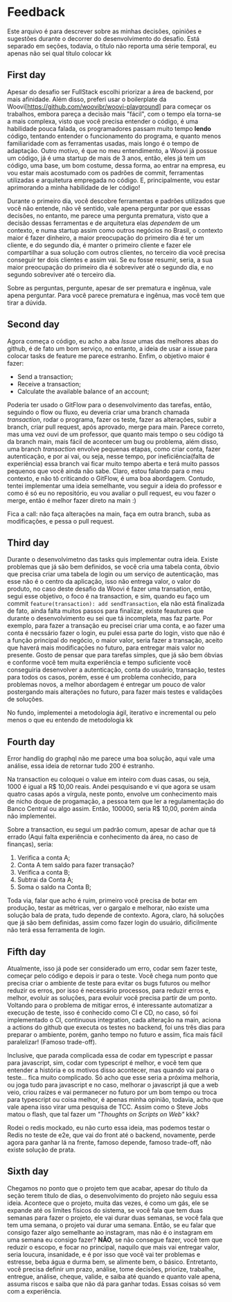 # Feedback

Este arquivo é para descrever sobre as minhas decisões, opiniões e sugestões durante o decorrer do desenvolvimento do desafio. Está separado em seções, todavia, o título não reporta uma série temporal, eu apenas não sei qual título colocar kk

## First day

Apesar do desafio ser FullStack escolhi priorizar a área de backend, por mais afinidade. Além disso, preferi usar o boilerplate da Woovi[https://github.com/woovibr/woovi-playground] para começar os trabalhos, embora pareça a decisão mais "fácil", com o tempo ela torna-se a mais complexa, visto que você precisa entender o código, é uma habilidade pouca falada, os programadores passam muito tempo **lendo** código, tentando entender o funcionamento do programa, e quanto menos familiaridade com as ferramentas usadas, mais longo é o tempo de adaptação. Outro motivo, é que no meu entendimento, a Woovi já possue um código, já é uma startup de mais de 3 anos, então, eles já tem um código, uma base, um bom costume, dessa forma, ao entrar na empresa, eu vou estar mais acostumado com os padrões de commit, ferramentas utilizadas e arquitetura empregada no código. E, principalmente, vou estar aprimorando a minha habilidade de ler código!

Durante o primeiro dia, você descobre ferramentas e padrões utilizados que você não entende, não vê sentido, vale apena perguntar por que essas decisões, no entanto, me parece uma pergunta prematura, visto que a decisão dessas ferramentas e de arquitetura elas _dependem_ de um contexto, e numa startup assim como outros negócios no Brasil, o contexto maior é fazer dinheiro, a maior preocupação do primeiro dia é ter um cliente, e do segundo dia, é manter o primeiro cliente e fazer ele compartilhar a sua solução com outros clientes, no terceiro dia você precisa conseguir ter dois clientes e assim vai. Se eu fosse resumir, seria, a sua maior preocupação do primeiro dia é sobreviver até o segundo dia, e no segundo sobreviver até o terceiro dia.  

Sobre as perguntas, pergunte, apesar de ser prematura e ingênua, vale apena perguntar. Para você parece prematura e ingênua, mas você tem que tirar a dúvida.

## Second day

Agora começa o código, eu acho a aba *Issue* umas das melhores abas do github, é de fato um bom serviço, no entanto, a ideia de usar a issue para colocar tasks de feature me parece estranho. Enfim, o objetivo maior é fazer: 
- Send a transaction;
- Receive a transaction;
- Calculate the available balance of an account;

Poderia ter usado o GitFlow para o desenvolvimento das tarefas, então, seguindo o flow ou fluxo, eu deveria criar uma branch chamada *transaction*, rodar o programa, fazer os teste, fazer as alterações, subir a branch, criar pull request, após aprovado, merge para main. Parece correto, mas uma vez ouvi de um professor, que quanto mais tempo o seu código tá da branch main, mais fácil de acontecer um bug ou problema, além disso, uma branch *transaction* envolve pequenas etapas, como criar conta, fazer autenticação, e por ai vai, ou seja, nesse tempo, por ineficiência(falta de experiência) essa branch vai ficar muito tempo aberta e terá muito passos pequenos que você ainda não sabe. Claro, estou falando para o meu contexto, e não tô criticando o GitFlow, é uma boa abordagem. Contudo, tentei implementar uma ideia semelhante, vou seguir a ideia do professor e como é só eu no repositório, eu vou avaliar o pull request, eu vou fazer o merge, então é melhor fazer direto na main :) 

Fica a call: não faça alterações na main, faça em outra branch, suba as modificações, e pessa o pull request. 

## Third day

Durante o desenvolvimetno das tasks quis implementar outra ideia. Existe problemas que já são bem definidos, se você cria uma tabela conta, óbvio que precisa criar uma tabela de login ou um serviço de autenticação, mas esse não é o centro da aplicação, isso não entrega valor, o valor do produto, no caso deste desafio da Woovi é fazer uma transation, então, segui esse objetivo, o foco é na transaction, e sim, quando eu faço um commit ```feature(transaction): add sendTransaction```, ela não está finalizada de fato, ainda falta muitos passos para finalizar, existe feautures que durante o desenvolvimento eu sei que tá incompleta, mas faz parte. Por exemplo, para fazer a transação eu precisei criar uma conta, e ao fazer uma conta é necssário fazer o login, eu pulei essa parte do login, visto que não é a função principal do negócio, o maior valor, seria fazer a transação, aceito que haverá mais modificações no futuro, para entregar mais valor no presente. Gosto de pensar que para tarefas simples, que já são bem óbvias e conforme você tem muita experiência e tempo suficiente você conseguiria desenvolver a autenticação, conta do usuário, transação, testes para todos os casos, porém, esse é um problema conhecido, para problemas novos, a melhor abordagem é entregar um pouco de valor postergando mais alterações no futuro, para fazer mais testes e validações de soluções. 

No fundo, implementei a metodologia ágil, iterativo e incremental ou pelo menos o que eu entendo de metodologia kk

## Fourth day

Error handlig do graphql não me parece uma boa solução, aqui vale uma análise, essa ideia de retornar tudo 200 é estranho.

Na transaction eu coloquei o value em inteiro com duas casas, ou seja, 1000 é igual a R$ 10,00 reais. Andei pesquisando e vi que agora se usam quatro casas após a vírgula, neste ponto, envolve um conhecimento mais de nicho doque de progamação, a pessoa tem que ler a regulamentação do Banco Central ou algo assim. Então, 100000, seria R$ 10,00, porém ainda não implementei. 

Sobre a transaction, eu segui um padrão comum, apesar de achar que tá errado (Aqui falta experiência e conhecimento da área, no caso de finanças), seria: 

1. Verifica a conta A; 
2. Conta A tem saldo para fazer  transação? 
3. Verifica a conta B;
4. Subtrai da Conta A;
5. Soma o saldo na Conta B;

Toda via, falar que acho é ruim, primeiro você precisa de botar em produção, testar as métricas, ver o gargalo e melhorar, não existe uma solução bala de prata, tudo depende de contexto. Agora, claro, há soluções que já são bem definidas, assim como fazer login do usuário, dificilmente não terá essa ferramenta de login. 

## Fifth day

Atualmente, isso já pode ser considerado um erro, codar sem fazer teste, começar pelo código e depois ir para o teste. Você chega num ponto que precisa criar o ambiente de teste para evitar os bugs futuros ou melhor reduzir os erros, por isso é necessário processos, para reduzir erros e, melhor, evoluir as soluções, para evoluir você precisa partir de um ponto. Voltando para o problema de mitigar erros, é interessante automatizar a execução de teste, isso é conhecido como CI e CD, no caso, só foi implementado o CI, continuous integration, cada alteração na main, aciona a actions do github que executa os testes no backend, foi uns três dias para preparar o ambiente, porém, ganho tempo no futuro e assim, fica mais fácil paralelizar! (Famoso trade-off). 

Inclusive, que parada complicada essa de codar em typescript e passar para javascript, sim, codar com typescript é melhor, e você tem que entender a história e os motivos disso acontecer, mas quando vai para o teste... fica muito complicado. Só acho que esse seria a próxima melhoria, ou joga tudo para javascript e no caso, melhorar o javascript já que a web veio, criou raízes e vai permanecer no futuro por um bom tempo ou troca para typescript ou coisa melhor, é apenas minha opinião, todavia, acho que vale apena isso virar uma pesquisa de TCC. Assim como o Steve Jobs matou o flash, que tal fazer um _"Thoughts on Scripts on Web"_ kkk? 

Rodei o redis mockado, eu não curto essa ideia, mas podemos testar o Redis no teste de e2e, que vai do front até o backend, novamente, perde agora para ganhar lá na frente, famoso depende, famoso trade-off, não existe solução de prata.

## Sixth day 

Chegamos no ponto que o projeto tem que acabar, apesar do título da seção terem título de dias, o desenvolvimento do projeto não seguiu essa ideia. Acontece que o projeto, muita das vezes, é como um gás, ele se expande até os limites físicos do sistema, se você fala que tem duas semanas para fazer o projeto, ele vai durar duas semanas, se você fala que tem uma semana, o projeto vai durar uma semana. Então, se eu falar que consigo fazer algo semelhante ao instagram, mas não é o instagram em uma semana eu consigo fazer? **NÃO**, se não consegue fazer, você tem que reduzir o escopo, e focar no principal, naquilo que mais vai entregar valor, seria loucura, insanidade, e é por isso que você vai ter problemas e estresse, beba água e durma bem, se alimente bem, o básico. Entretanto, você precisa definir um prazo, análise, tome decisões, priorize, trabalhe, entregue, análise, cheque, valide, e saiba até quando e quanto vale apena, assuma riscos e saiba que não dá para ganhar todas. Essas coisas só vem com a experiência. 


